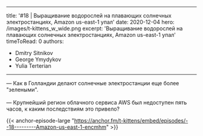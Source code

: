 
---
title: '#18 | Выращивание водорослей на плавающих солнечных электростанциях, Amazon us-east-1 упал'
date: 2020-12-04
hero: /images/t-kittens_w_wide.png
excerpt: 'Выращивание водорослей на плавающих солнечных электростанциях, Amazon us-east-1 упал'
timeToRead: 0
authors:
  - Dmitry Sitnikov
  - George Ymydykov
  - Yulia Terterian
---

— Как в Голландии делают солнечные электростанции еще более "зелеными".
<br/><br/>— Крупнейший регион облачного сервиса AWS был недоступен пять часов, к каким последствиям это привело?

{{< anchor-episode-large "https://anchor.fm/t-kittens/embed/episodes/--18---------Amazon-us-east-1-encmhm" >}}

